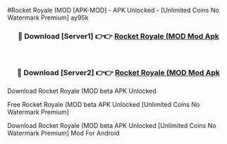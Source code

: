 #Rocket Royale (MOD [APK-MOD] - APK Unlocked - [Unlimited Coins No Watermark Premium] ay95k



<div align="center">

<h3>🔴 Download [Server1] 👉👉 <a href="https://momento.my/?title=Rocket_Royale_(MOD">Rocket Royale (MOD Mod Apk</a></h3><br>

<h3>🔴 Download [Server2] 👉👉 <a href="https://momento.my/?title=Rocket_Royale_(MOD">Rocket Royale (MOD Mod Apk</a></h3>
</div>



Download Rocket Royale (MOD beta APK Unlocked

Free Rocket Royale (MOD beta APK Unlocked [Unlimited Coins No Watermark Premium]

Download Rocket Royale (MOD beta APK Unlocked [Unlimited Coins No Watermark Premium] Mod For Android
